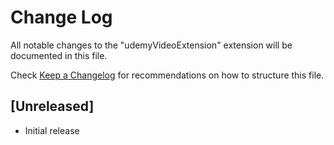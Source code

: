 # Change Log

All notable changes to the "udemyVideoExtension" extension will be documented in this file.

Check [Keep a Changelog](http://keepachangelog.com/) for recommendations on how to structure this file.

## [Unreleased]

- Initial release